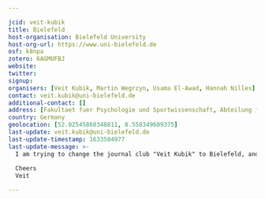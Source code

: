 ```yaml
---

jcid: veit-kubik
title: Bielefeld
host-organisation: Bielefeld University
host-org-url: https://www.uni-bielefeld.de
osf: k8npa
zotero: 6AGMUFBJ
website: 
twitter: 
signup: 
organisers: [Veit Kubik, Martin Wegrzyn, Usama El-Awad, Hannah Nilles]
contact: veit.kubik@uni-bielefeld.de
additional-contact: []
address: [Fakultaet fuer Psychologie und Sportwissenschaft, Abteilung fuer Psychologie, Postfach 10 01 31, D-33501 Bielefeld]
country: Germany
geolocation: [52.02545860348811, 8.558349609375]
last-update: veit.kubik@uni-bielefeld.de
last-update-timestamp: 1633584977
last-update-message: >-
  I am trying to change the journal club "Veit Kubik" to Bielefeld, and would like to  add three further names as co-organizers.
  
  Cheers
  Veit

---
```



